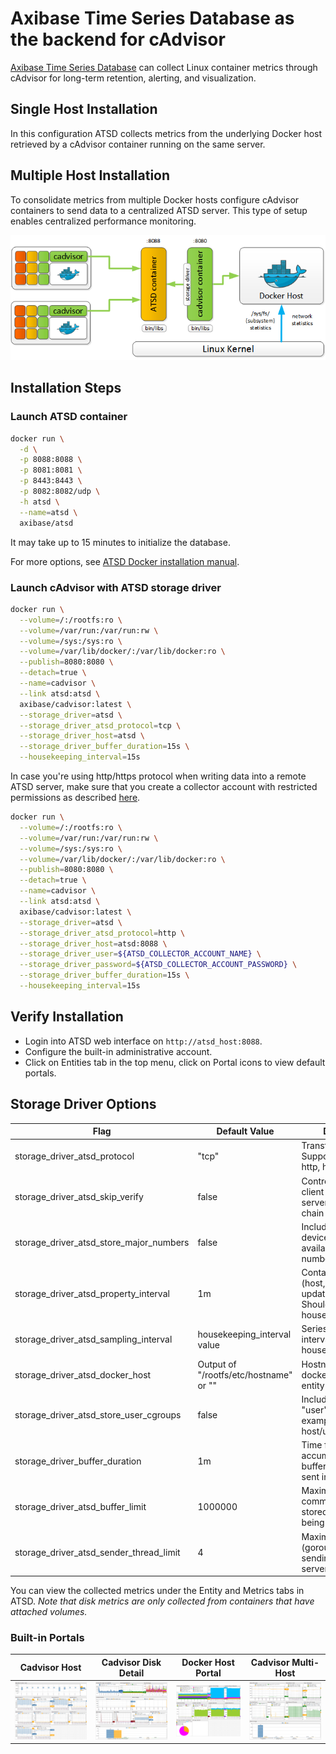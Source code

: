 # Axibase Time Series Database as the backend for cAdvisor

[Axibase Time Series Database](http://axibase.com/docs/atsd) can collect Linux container metrics through cAdvisor for 
long-term retention, alerting, and visualization.

## Single Host Installation

In this configuration ATSD collects metrics from the underlying Docker host retrieved by a cAdvisor container running 
on the same server.

## Multiple Host Installation

To consolidate metrics from multiple Docker hosts configure cAdvisor containers to send data to a centralized ATSD 
server. This type of setup enables centralized performance monitoring.

![Distributed Docker Infrastructure](./images/docker_distributed.png)

## Installation Steps

### Launch ATSD container

```bash
docker run \
  -d \
  -p 8088:8088 \
  -p 8081:8081 \
  -p 8443:8443 \
  -p 8082:8082/udp \
  -h atsd \
  --name=atsd \
  axibase/atsd
```

It may take up to 15 minutes to initialize the database.

For more options, see [ATSD Docker installation manual](https://axibase.com/docs/atsd/installation/docker.html).

### Launch cAdvisor with ATSD storage driver

```bash
docker run \
  --volume=/:/rootfs:ro \
  --volume=/var/run:/var/run:rw \
  --volume=/sys:/sys:ro \
  --volume=/var/lib/docker/:/var/lib/docker:ro \
  --publish=8080:8080 \
  --detach=true \
  --name=cadvisor \
  --link atsd:atsd \
  axibase/cadvisor:latest \
  --storage_driver=atsd \
  --storage_driver_atsd_protocol=tcp \
  --storage_driver_host=atsd \
  --storage_driver_buffer_duration=15s \
  --housekeeping_interval=15s 
```

In case you're using http/https protocol when writing data into a remote ATSD server, make sure that you create a 
collector account with restricted permissions as described 
[here](https://axibase.com/docs/atsd/administration/collector-account.html).

```bash
docker run \
  --volume=/:/rootfs:ro \
  --volume=/var/run:/var/run:rw \
  --volume=/sys:/sys:ro \
  --volume=/var/lib/docker/:/var/lib/docker:ro \
  --publish=8080:8080 \
  --detach=true \
  --name=cadvisor \
  --link atsd:atsd \
  axibase/cadvisor:latest \
  --storage_driver=atsd \
  --storage_driver_atsd_protocol=http \
  --storage_driver_host=atsd:8088 \
  --storage_driver_user=${ATSD_COLLECTOR_ACCOUNT_NAME} \
  --storage_driver_password=${ATSD_COLLECTOR_ACCOUNT_PASSWORD} \
  --storage_driver_buffer_duration=15s \
  --housekeeping_interval=15s
```

## Verify Installation

* Login into ATSD web interface on `http://atsd_host:8088`. 
* Configure the built-in administrative account.
* Click on Entities tab in the top menu, click on Portal icons to view default portals.

## Storage Driver Options

| **Flag**                                | **Default Value**                      | **Description**                                                                              |
| --------------------------------------- | -------------------------------------- | -------------------------------------------------------------------------------------------- |
| storage_driver_atsd_protocol            | "tcp"                                  | Transfer protocol. Supported protocols: http, https, udp, tcp                                |
| storage_driver_atsd_skip_verify         | false                                  | Controls whether a client verifies the server's certificate chain and host name              |
| storage_driver_atsd_store_major_numbers | false                                  | Include statistics for devices with all available major numbers                              |
| storage_driver_atsd_property_interval   | 1m                                     | Container property (host, id, namespace) update interval. Should be >= housekeeping_interval |
| storage_driver_atsd_sampling_interval   | housekeeping_interval value            | Series sampling interval. Should be >= housekeeping_interval                                 |
| storage_driver_atsd_docker_host         | Output of "/rootfs/etc/hostname" or "" | Hostname of the docker host, used as entity prefix                                           |
| storage_driver_atsd_store_user_cgroups  | false                                  | Include statistics for "user" cgroups (for example: docker-host/user.*)                      |
| storage_driver_buffer_duration          | 1m                                     | Time for which data is accumulated in a buffer before being sent into ATSD                   |
| storage_driver_atsd_buffer_limit        | 1000000                                | Maximum network command count stored in buffer before being sent into ATSD                   |
| storage_driver_atsd_sender_thread_limit | 4                                      | Maximum thread (goroutine) count sending data to ATSD server via tcp/udp                     |

You can view the collected metrics under the Entity and Metrics tabs in ATSD.
*Note that disk metrics are only collected from containers that have attached volumes.*

### Built-in Portals

| **Cadvisor Host**                                | **Cadvisor Disk Detail**                    | **Docker Host Portal**               | **Cadvisor Multi-Host**                    |
| ------------------------------------------------ | ------------------------------------------- | ------------------------------------ | ------------------------------------------ |
| ![](./images/container_disk_detail_portal.png) | ![](./images/container_overview_portal.png) | ![](./images/docker_host_portal.png) | ![](./images/docker_multi_host_portal.png) |
